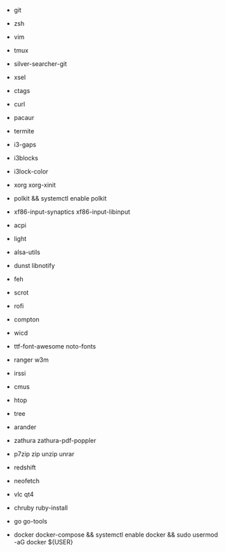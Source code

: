 - git
- zsh
- vim
- tmux
- silver-searcher-git
- xsel
- ctags
- curl

- pacaur
- termite
- i3-gaps
- i3blocks
- i3lock-color
- xorg xorg-xinit
- polkit && systemctl enable polkit
- xf86-input-synaptics xf86-input-libinput
- acpi
- light
- alsa-utils
- dunst libnotify
- feh
- scrot
- rofi
- compton
- wicd
- ttf-font-awesome noto-fonts

- ranger w3m
- irssi
- cmus
- htop
- tree
- arander
- zathura zathura-pdf-poppler
- p7zip zip unzip unrar
- redshift
- neofetch
- vlc qt4

- chruby ruby-install
- go go-tools
- docker docker-compose && systemctl enable docker && sudo usermod -aG docker ${USER}
